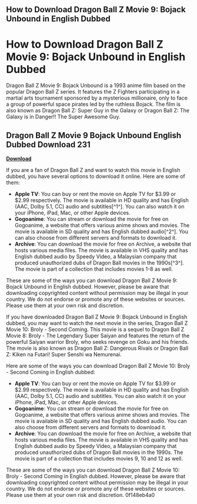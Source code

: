 ## How to Download Dragon Ball Z Movie 9: Bojack Unbound in English Dubbed

  
# How to Download Dragon Ball Z Movie 9: Bojack Unbound in English Dubbed
 
Dragon Ball Z Movie 9: Bojack Unbound is a 1993 anime film based on the popular Dragon Ball Z series. It features the Z Fighters participating in a martial arts tournament sponsored by a mysterious millionaire, only to face a group of powerful space pirates led by the ruthless Bojack. The film is also known as Dragon Ball Z: Super Guy in the Galaxy or Dragon Ball Z: The Galaxy is in Danger!! The Super Awesome Guy.
 
## Dragon Ball Z Movie 9 Bojack Unbound English Dubbed Download 231


[**Download**](https://www.google.com/url?q=https%3A%2F%2Ffancli.com%2F2tLcA7&sa=D&sntz=1&usg=AOvVaw3UhbfECTGZVm4dYHHbVJbT)

 
If you are a fan of Dragon Ball Z and want to watch this movie in English dubbed, you have several options to download it online. Here are some of them:
 
- **Apple TV**: You can buy or rent the movie on Apple TV for $3.99 or $2.99 respectively. The movie is available in HD quality and has English (AAC, Dolby 5.1, CC) audio and subtitles[^1^]. You can also watch it on your iPhone, iPad, Mac, or other Apple devices.
- **Gogoanime**: You can stream or download the movie for free on Gogoanime, a website that offers various anime shows and movies. The movie is available in SD quality and has English dubbed audio[^2^]. You can also choose from different servers and formats to download it.
- **Archive**: You can download the movie for free on Archive, a website that hosts various media files. The movie is available in VHS quality and has English dubbed audio by Speedy Video, a Malaysian company that produced unauthorized dubs of Dragon Ball movies in the 1990s[^3^]. The movie is part of a collection that includes movies 1-8 as well.

These are some of the ways you can download Dragon Ball Z Movie 9: Bojack Unbound in English dubbed. However, please be aware that downloading copyrighted content without permission may be illegal in your country. We do not endorse or promote any of these websites or sources. Please use them at your own risk and discretion.
  
If you have downloaded Dragon Ball Z Movie 9: Bojack Unbound in English dubbed, you may want to watch the next movie in the series, Dragon Ball Z Movie 10: Broly - Second Coming. This movie is a sequel to Dragon Ball Z Movie 8: Broly - The Legendary Super Saiyan and features the return of the powerful Saiyan warrior Broly, who seeks revenge on Goku and his friends. The movie is also known as Dragon Ball Z: Dangerous Rivals or Dragon Ball Z: Kiken na Futari! Super Senshi wa Nemurenai.
 
Here are some of the ways you can download Dragon Ball Z Movie 10: Broly - Second Coming in English dubbed:

- **Apple TV**: You can buy or rent the movie on Apple TV for $3.99 or $2.99 respectively. The movie is available in HD quality and has English (AAC, Dolby 5.1, CC) audio and subtitles. You can also watch it on your iPhone, iPad, Mac, or other Apple devices.
- **Gogoanime**: You can stream or download the movie for free on Gogoanime, a website that offers various anime shows and movies. The movie is available in SD quality and has English dubbed audio. You can also choose from different servers and formats to download it.
- **Archive**: You can download the movie for free on Archive, a website that hosts various media files. The movie is available in VHS quality and has English dubbed audio by Speedy Video, a Malaysian company that produced unauthorized dubs of Dragon Ball movies in the 1990s. The movie is part of a collection that includes movies 9, 10 and 12 as well.

These are some of the ways you can download Dragon Ball Z Movie 10: Broly - Second Coming in English dubbed. However, please be aware that downloading copyrighted content without permission may be illegal in your country. We do not endorse or promote any of these websites or sources. Please use them at your own risk and discretion.
 0f148eb4a0
